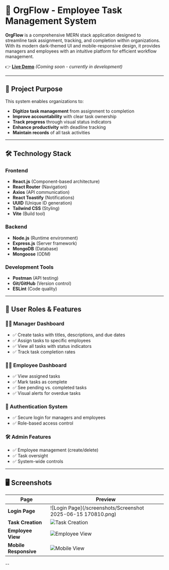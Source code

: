 # 🏢 OrgFlow - Employee Task Management System 

**OrgFlow** is a comprehensive MERN stack application designed to streamline task assignment, tracking, and completion within organizations. With its modern dark-themed UI and mobile-responsive design, it provides managers and employees with an intuitive platform for efficient workflow management.

👉 **[Live Demo](#)** *(Coming soon - currently in development)*

---

## 🎯 Project Purpose

This system enables organizations to:
- **Digitize task management** from assignment to completion
- **Improve accountability** with clear task ownership
- **Track progress** through visual status indicators
- **Enhance productivity** with deadline tracking
- **Maintain records** of all task activities

---

## 🛠️ Technology Stack

### Frontend
- **React.js** (Component-based architecture)
- **React Router** (Navigation)
- **Axios** (API communication)
- **React Toastify** (Notifications)
- **UUID** (Unique ID generation)
- **Tailwind CSS** (Styling)
- **Vite** (Build tool)

### Backend
- **Node.js** (Runtime environment)
- **Express.js** (Server framework)
- **MongoDB** (Database)
- **Mongoose** (ODM)


### Development Tools
- **Postman** (API testing)
- **Git/GitHub** (Version control)
- **ESLint** (Code quality)

---

## 👥 User Roles & Features

### 👨‍💼 Manager Dashboard
- ✅ Create tasks with titles, descriptions, and due dates
- ✅ Assign tasks to specific employees
- ✅ View all tasks with status indicators
- ✅ Track task completion rates

### 👩‍💻 Employee Dashboard
- ✅ View assigned tasks
- ✅ Mark tasks as complete
- ✅ See pending vs. completed tasks
- ✅ Visual alerts for overdue tasks

### 🔐 Authentication System
- ✅ Secure login for managers and employees
- ✅ Role-based access control


### 🛠️ Admin Features
- ✅ Employee management (create/delete)
- ✅ Task oversight
- ✅ System-wide controls

---

## 🖥️ Screenshots

| Page | Preview |
|------|---------|
| **Login Page** | ![Login Page](/screenshots/Screenshot 2025-06-15 170810.png) |
| **Task Creation** | ![Task Creation](/screenshots/task-creation.png) |
| **Employee View** | ![Employee View](/screenshots/employee-view.png) |
| **Mobile Responsive** | ![Mobile View](/screenshots/mobile-view.png) |

--
